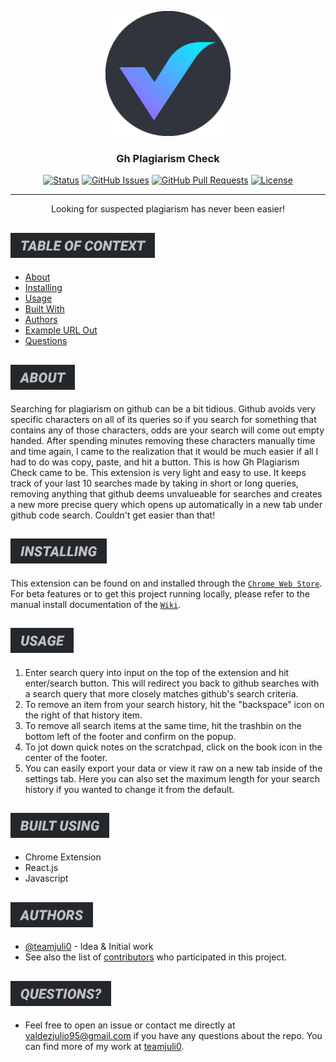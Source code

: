 <p align="center">
  <a href="" rel="noopener">
 <img width=200px height=200px src="./images/logo-round-dark.png" alt="Project logo"></a>
</p>

<h3 align="center">Gh Plagiarism Check</h3>

<div align="center">

[![Status](https://img.shields.io/badge/status-active-success.svg)]()
[![GitHub Issues](https://img.shields.io/github/issues/teamjuli0/gh-plagiarism.svg)](https://github.com/teamjuli0/gh-plagiarism/issues)
[![GitHub Pull Requests](https://img.shields.io/github/issues-pr/teamjuli0/gh-plagiarism.svg)](https://github.com/teamjuli0/gh-plagiarism/pulls)
[![License](https://img.shields.io/badge/license-MIT-blue.svg)](/LICENSE)

</div>

---

<p align="center"> Looking for suspected plagiarism has never been easier!
    <br> 
</p>

## <img src="https://raw.githubusercontent.com/teamjuli0/confirmed/main/images/menu-categories/table-of-context.png" style="height: 40px">

- [About](#about)
- [Installing](#installing)
- [Usage](#usage)
- [Built With](#built_using)
- [Authors](#authors)
- [Example URL Out](#example-url-out)
- [Questions](#questions)

## <img id="about" src="https://raw.githubusercontent.com/teamjuli0/confirmed/main/images/menu-categories/about.png" style="height: 40px">

Searching for plagiarism on github can be a bit tidious. Github avoids very specific characters on all of its queries so if you search for something that contains any of those characters, odds are your search will come out empty handed. After spending minutes removing these characters manually time and time again, I came to the realization that it would be much easier if all I had to do was copy, paste, and hit a button. This is how Gh Plagiarism Check came to be. This extension is very light and easy to use. It keeps track of your last 10 searches made by taking in short or long queries, removing anything that github deems unvalueable for searches and creates a new more precise query which opens up automatically in a new tab under github code search. Couldn't get easier than that!

## <img id="installing" src="https://raw.githubusercontent.com/teamjuli0/confirmed/main/images/menu-categories/installing.png" style="height: 40px">

This extension can be found on and installed through the [`Chrome Web Store`](https://chrome.google.com/webstore/detail/gh-plagiarism-check/fbnkdiommanmaggjbppgecgpekigaceb?hl=en&authuser=2). For beta features or to get this project running locally, please refer to the manual install documentation of the [`Wiki`](https://github.com/teamjuli0/gh-plagiarism/wiki/Local-Installation).

## <img id="usage" src="https://raw.githubusercontent.com/teamjuli0/confirmed/main/images/menu-categories/usage.png" style="height: 40px">

1. Enter search query into input on the top of the extension and hit enter/search button. This will redirect you back to github searches with a search query that more closely matches github's search criteria.
2. To remove an item from your search history, hit the "backspace" icon on the right of that history item.
3. To remove all search items at the same time, hit the trashbin on the bottom left of the footer and confirm on the popup.
4. To jot down quick notes on the scratchpad, click on the book icon in the center of the footer.
5. You can easily export your data or view it raw on a new tab inside of the settings tab. Here you can also set the maximum length for your search history if you wanted to change it from the default.

## <img id="built_using" src="https://raw.githubusercontent.com/teamjuli0/confirmed/main/images/menu-categories/built-using.png" style="height: 40px">

- Chrome Extension
- React.js
- Javascript

## <img id="authors" src="https://raw.githubusercontent.com/teamjuli0/confirmed/main/images/menu-categories/authors.png" style="height: 40px">

- [@teamjuli0](https://github.com/teamjuli0) - Idea & Initial work
- See also the list of [contributors](https://github.com/kylelobo/The-Documentation-Compendium/contributors) who participated in this project.

## <img id="questions" src="https://raw.githubusercontent.com/teamjuli0/confirmed/main/images/menu-categories/questions-alt.png" style="height: 40px">

- Feel free to open an issue or contact me directly at valdezjulio95@gmail.com if you have any questions about the repo. You can find more of my work at [teamjuli0](https://github.com/teamjuli0/).
